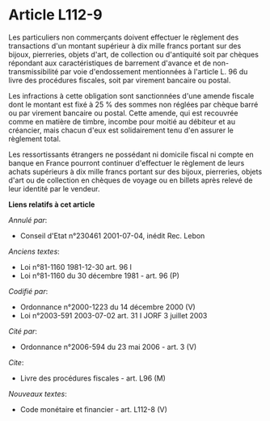 # Article L112-9

Les particuliers non commerçants doivent effectuer le règlement des transactions d'un montant supérieur à dix mille francs
portant sur des bijoux, pierreries, objets d'art, de collection ou d'antiquité soit par chèques répondant aux
caractéristiques de barrement d'avance et de non-transmissibilité par voie d'endossement mentionnées à l'article L. 96 du
livre des procédures fiscales, soit par virement bancaire ou postal.

Les infractions à cette obligation sont sanctionnées d'une amende fiscale dont le montant est fixé à 25 % des sommes non
réglées par chèque barré ou par virement bancaire ou postal. Cette amende, qui est recouvrée comme en matière de timbre,
incombe pour moitié au débiteur et au créancier, mais chacun d'eux est solidairement tenu d'en assurer le règlement total.

Les ressortissants étrangers ne possédant ni domicile fiscal ni compte en banque en France pourront continuer d'effectuer le
règlement de leurs achats supérieurs à dix mille francs portant sur des bijoux, pierreries, objets d'art ou de collection en
chèques de voyage ou en billets après relevé de leur identité par le vendeur.

**Liens relatifs à cet article**

_Annulé par_:

  - Conseil d'Etat n°230461 2001-07-04, inédit Rec. Lebon

_Anciens textes_:

  - Loi n°81-1160 1981-12-30 art. 96 I
  - Loi n°81-1160 du 30 décembre 1981 - art. 96 (P)

_Codifié par_:

  - Ordonnance n°2000-1223 du 14 décembre 2000 (V)
  - Loi n°2003-591 2003-07-02 art. 31 I JORF 3 juillet 2003

_Cité par_:

  - Ordonnance n°2006-594 du 23 mai 2006 - art. 3 (V)

_Cite_:

  - Livre des procédures fiscales - art. L96 (M)

_Nouveaux textes_:

  - Code monétaire et financier - art. L112-8 (V)
